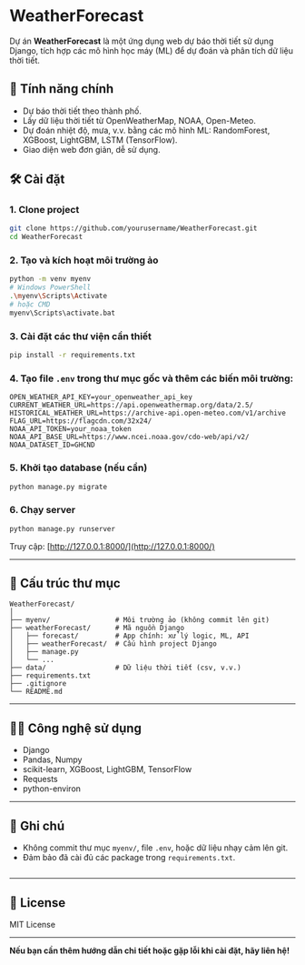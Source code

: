 # WeatherForecast

Dự án **WeatherForecast** là một ứng dụng web dự báo thời tiết sử dụng Django, tích hợp các mô hình học máy (ML) để dự đoán và phân tích dữ liệu thời tiết.

## 🚀 Tính năng chính
- Dự báo thời tiết theo thành phố.
- Lấy dữ liệu thời tiết từ OpenWeatherMap, NOAA, Open-Meteo.
- Dự đoán nhiệt độ, mưa, v.v. bằng các mô hình ML: RandomForest, XGBoost, LightGBM, LSTM (TensorFlow).
- Giao diện web đơn giản, dễ sử dụng.

## 🛠️ Cài đặt

### 1. Clone project
```bash
git clone https://github.com/yourusername/WeatherForecast.git
cd WeatherForecast
```

### 2. Tạo và kích hoạt môi trường ảo
```bash
python -m venv myenv
# Windows PowerShell
.\myenv\Scripts\Activate
# hoặc CMD
myenv\Scripts\activate.bat
```

### 3. Cài đặt các thư viện cần thiết
```bash
pip install -r requirements.txt
```

### 4. Tạo file `.env` trong thư mục gốc và thêm các biến môi trường:
```env
OPEN_WEATHER_API_KEY=your_openweather_api_key
CURRENT_WEATHER_URL=https://api.openweathermap.org/data/2.5/
HISTORICAL_WEATHER_URL=https://archive-api.open-meteo.com/v1/archive
FLAG_URL=https://flagcdn.com/32x24/
NOAA_API_TOKEN=your_noaa_token
NOAA_API_BASE_URL=https://www.ncei.noaa.gov/cdo-web/api/v2/
NOAA_DATASET_ID=GHCND
```

### 5. Khởi tạo database (nếu cần)
```bash
python manage.py migrate
```

### 6. Chạy server
```bash
python manage.py runserver
```
Truy cập: [http://127.0.0.1:8000/](http://127.0.0.1:8000/)

---

## 📁 Cấu trúc thư mục

```
WeatherForecast/
│
├── myenv/                # Môi trường ảo (không commit lên git)
├── weatherForecast/      # Mã nguồn Django
│   ├── forecast/         # App chính: xử lý logic, ML, API
│   ├── weatherForecast/  # Cấu hình project Django
│   ├── manage.py
│   └── ...
├── data/                 # Dữ liệu thời tiết (csv, v.v.)
├── requirements.txt
├── .gitignore
└── README.md
```

---

## 🧑‍💻 Công nghệ sử dụng
- Django
- Pandas, Numpy
- scikit-learn, XGBoost, LightGBM, TensorFlow
- Requests
- python-environ

---

## 📌 Ghi chú
- Không commit thư mục `myenv/`, file `.env`, hoặc dữ liệu nhạy cảm lên git.
- Đảm bảo đã cài đủ các package trong `requirements.txt`.
  ```

---

## 📄 License
MIT License

---

**Nếu bạn cần thêm hướng dẫn chi tiết hoặc gặp lỗi khi cài đặt, hãy liên hệ!** 